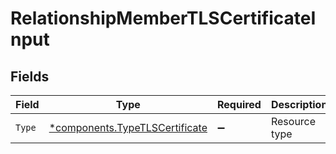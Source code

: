 # RelationshipMemberTLSCertificateInput


## Fields

| Field                                                                       | Type                                                                        | Required                                                                    | Description                                                                 |
| --------------------------------------------------------------------------- | --------------------------------------------------------------------------- | --------------------------------------------------------------------------- | --------------------------------------------------------------------------- |
| `Type`                                                                      | [*components.TypeTLSCertificate](../../models/shared/typetlscertificate.md) | :heavy_minus_sign:                                                          | Resource type                                                               |